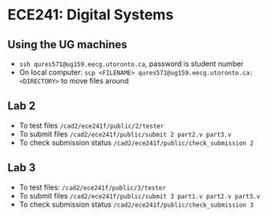 # ECE241: Digital Systems
## Using the UG machines
- `ssh qures571@ug159.eecg.utoronto.ca`, password is student number
- On local computer: `scp <FILENAME> qures571@ug159.eecg.utoronto.ca:<DIRECTORY>` to move files around
## Lab 2 
- To test files `/cad2/ece241f/public/2/tester`
- To submit files `/cad2/ece241f/public/submit 2 part2.v part3.v`
- To check submission status `/cad2/ece241f/public/check_submission 2`
## Lab 3
- To test files: `/cad2/ece241f/public/3/tester` 
- To submit files `/cad2/ece241f/public/submit 3 part1.v part2.v part3.v`
- To check submission status `/cad2/ece241f/public/check_submission 3`